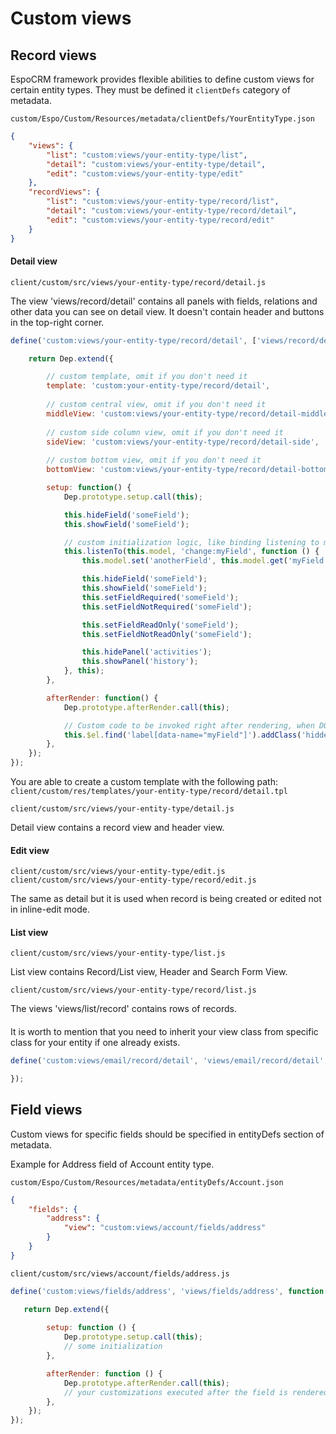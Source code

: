 # Custom views

## Record views

EspoCRM framework provides flexible abilities to define custom views for certain entity types. They must be defined it `clientDefs` category of metadata.

`custom/Espo/Custom/Resources/metadata/clientDefs/YourEntityType.json`

```json
{
    "views": {
        "list": "custom:views/your-entity-type/list",
        "detail": "custom:views/your-entity-type/detail",
        "edit": "custom:views/your-entity-type/edit"
    },
    "recordViews": {
        "list": "custom:views/your-entity-type/record/list",
        "detail": "custom:views/your-entity-type/record/detail",
        "edit": "custom:views/your-entity-type/record/edit"
    }
}
```

#### Detail view

`client/custom/src/views/your-entity-type/record/detail.js`

The view 'views/record/detail' contains all panels with fields, relations and other data you can see on detail view. It doesn't contain header and buttons in the top-right corner.

```javascript
define('custom:views/your-entity-type/record/detail', ['views/record/detail'], function (Dep) {

    return Dep.extend({

        // custom template, omit if you don't need it
        template: 'custom:your-entity-type/record/detail', 
        
        // custom central view, omit if you don't need it
        middleView: 'custom:views/your-entity-type/record/detail-middle', 
        
        // custom side column view, omit if you don't need it
        sideView: 'custom:views/your-entity-type/record/detail-side', 
        
        // custom bottom view, omit if you don't need it
        bottomView: 'custom:views/your-entity-type/record/detail-bottom', 

        setup: function() {
            Dep.prototype.setup.call(this);

            this.hideField('someField');
            this.showField('someField');

            // custom initialization logic, like binding listening to model changes
            this.listenTo(this.model, 'change:myField', function () {
                this.model.set('anotherField', this.model.get('myField') + ' Hello');

                this.hideField('someField');
                this.showField('someField');
                this.setFieldRequired('someField');
                this.setFieldNotRequired('someField');

                this.setFieldReadOnly('someField');
                this.setFieldNotReadOnly('someField');

                this.hidePanel('activities');
                this.showPanel('history');
            }, this);
        },

        afterRender: function() {
            Dep.prototype.afterRender.call(this);

            // Custom code to be invoked right after rendering, when DOM is available.
            this.$el.find('label[data-name="myField"]').addClass('hidden');
        },
    });
});

```

You are able to create a custom template with the following path: `client/custom/res/templates/your-entity-type/record/detail.tpl`

`client/custom/src/views/your-entity-type/detail.js`

Detail view contains a record view and header view.

#### Edit view

`client/custom/src/views/your-entity-type/edit.js`
`client/custom/src/views/your-entity-type/record/edit.js`

The same as detail but it is used when record is being created or edited not in inline-edit mode.

#### List view

`client/custom/src/views/your-entity-type/list.js`

List view contains Record/List view, Header and Search Form View.

`client/custom/src/views/your-entity-type/record/list.js`

The views 'views/list/record' contains rows of records.

#### 

It is worth to mention that you need to inherit your view class from specific class for your entity if one already exists.

```javascript
define('custom:views/email/record/detail', 'views/email/record/detail', function (Dep) {

});
```

## Field views

Custom views for specific fields should be specified in entityDefs section of metadata.

Example for Address field of Account entity type.

`custom/Espo/Custom/Resources/metadata/entityDefs/Account.json`


```json
{
    "fields": {
        "address": {
            "view": "custom:views/account/fields/address"
        }  
    }
}
```

`client/custom/src/views/account/fields/address.js`

```js
define('custom:views/fields/address', 'views/fields/address', function (Dep) {

   return Dep.extend({
  
        setup: function () {
            Dep.prototype.setup.call(this);
            // some initialization
        },

        afterRender: function () {
            Dep.prototype.afterRender.call(this);
            // your customizations executed after the field is rendered
        },
    });
});
```
